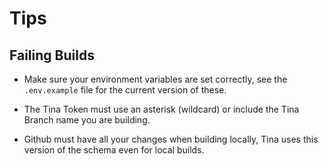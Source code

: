 # Tips

## Failing Builds

- Make sure your environment variables are set correctly, see the `.env.example` file for the current version of these.

- The Tina Token must use an asterisk (wildcard) or include the Tina Branch name you are building.

- Github must have all your changes when building locally, Tina uses this version of the schema even for local builds.

